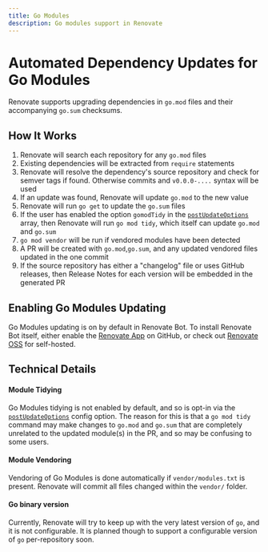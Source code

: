 ```yaml
---
title: Go Modules
description: Go modules support in Renovate
---
```


# Automated Dependency Updates for Go Modules

Renovate supports upgrading dependencies in `go.mod` files and their accompanying `go.sum` checksums.

## How It Works

1.  Renovate will search each repository for any `go.mod` files
1.  Existing dependencies will be extracted from `require` statements
1.  Renovate will resolve the dependency's source repository and check for semver tags if found. Otherwise commits and `v0.0.0-....` syntax will be used
1.  If an update was found, Renovate will update `go.mod` to the new value
1.  Renovate will run `go get` to update the `go.sum` files
1.  If the user has enabled the option `gomodTidy` in the [`postUpdateOptions`](https://docs.renovatebot.com/configuration-options/#postupdateoptions) array, then Renovate will run `go mod tidy`, which itself can update `go.mod` and `go.sum`
1.  `go mod vendor` will be run if vendored modules have been detected
1.  A PR will be created with `go.mod`,`go.sum`, and any updated vendored files updated in the one commit
1.  If the source repository has either a "changelog" file or uses GitHub releases, then Release Notes for each version will be embedded in the generated PR

## Enabling Go Modules Updating

Go Modules updating is on by default in Renovate Bot.
To install Renovate Bot itself, either enable the [Renovate App](https://github.com/apps/renovate) on GitHub, or check out [Renovate OSS](https://github.com/renovatebot/renovate) for self-hosted.

## Technical Details

#### Module Tidying

Go Modules tidying is not enabled by default, and so is opt-in via the [`postUpdateOptions`](https://docs.renovatebot.com/configuration-options/#postupdateoptions) config option.
The reason for this is that a `go mod tidy` command may make changes to `go.mod` and `go.sum` that are completely unrelated to the updated module(s) in the PR, and so may be confusing to some users.

#### Module Vendoring

Vendoring of Go Modules is done automatically if `vendor/modules.txt` is present.
Renovate will commit all files changed within the `vendor/` folder.

#### Go binary version

Currently, Renovate will try to keep up with the very latest version of `go`, and it is not configurable.
It is planned though to support a configurable version of `go` per-repository soon.
